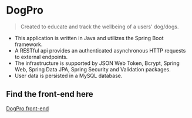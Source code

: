
# DogPro
> Created to educate and track the wellbeing of a users' dog/dogs.
> 
* This application is written in Java and utilizes the Spring Boot framework. 
* A RESTful api provides an authenticated asynchronous HTTP requests to external endpoints.
* The infrastructure is supported by JSON Web Token, Bcrypt, Spring Web, Spring Data JPA, Spring Security and Validation packages. 
* User data is persisted in a MySQL database.
>
## Find the front-end here
[DogPro front-end](https://github.com/Tfauves/DogPro_Frontend)
